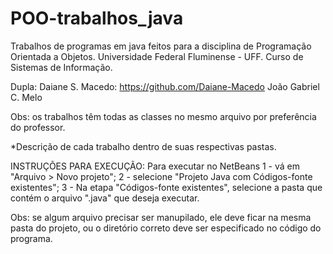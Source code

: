 # POO-trabalhos_java

Trabalhos de programas em java feitos para a disciplina de Programação Orientada a Objetos.
Universidade Federal Fluminense - UFF.
Curso de Sistemas de Informação.

Dupla: Daiane S. Macedo: https://github.com/Daiane-Macedo
João Gabriel C. Melo

Obs: os trabalhos têm todas as classes no mesmo arquivo por preferência do professor.

*Descrição de cada trabalho dentro de suas respectivas pastas.

INSTRUÇÕES PARA EXECUÇÃO:
Para executar no NetBeans
1 - vá em "Arquivo > Novo projeto";
2 - selecione "Projeto Java com Códigos-fonte existentes";
3 - Na etapa "Códigos-fonte existentes", selecione a pasta que contém o arquivo ".java" que deseja executar.

Obs: se algum arquivo precisar ser manupilado, ele deve ficar na mesma pasta do projeto, ou o diretório correto deve ser especificado no código do programa.


